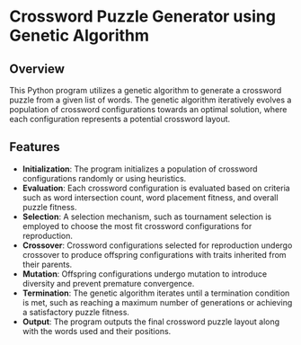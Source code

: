 # Crossword Puzzle Generator using Genetic Algorithm

## Overview

This Python program utilizes a genetic algorithm to generate a crossword puzzle from a given list of words. The genetic algorithm iteratively evolves a population of crossword configurations towards an optimal solution, where each configuration represents a potential crossword layout.

## Features

- **Initialization**: The program initializes a population of crossword configurations randomly or using heuristics.
- **Evaluation**: Each crossword configuration is evaluated based on criteria such as word intersection count, word placement fitness, and overall puzzle fitness.
- **Selection**: A selection mechanism, such as tournament selection is employed to choose the most fit crossword configurations for reproduction.
- **Crossover**: Crossword configurations selected for reproduction undergo crossover to produce offspring configurations with traits inherited from their parents.
- **Mutation**: Offspring configurations undergo mutation to introduce diversity and prevent premature convergence.
- **Termination**: The genetic algorithm iterates until a termination condition is met, such as reaching a maximum number of generations or achieving a satisfactory puzzle fitness.
- **Output**: The program outputs the final crossword puzzle layout along with the words used and their positions.
